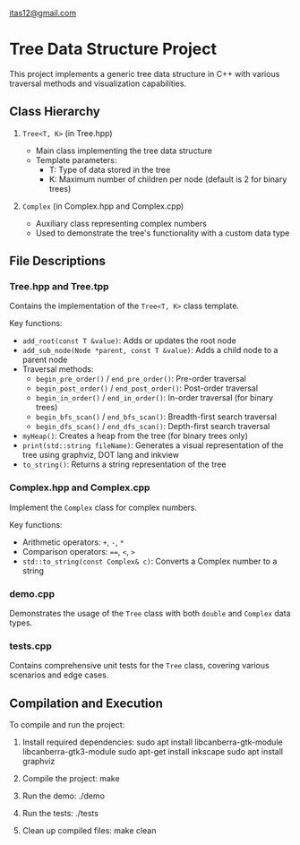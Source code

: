 itas12@gmail.com
# Tree Data Structure Project

This project implements a generic tree data structure in C++ with various traversal methods and visualization capabilities.

## Class Hierarchy

1. `Tree<T, K>` (in Tree.hpp)
   - Main class implementing the tree data structure
   - Template parameters:
     - T: Type of data stored in the tree
     - K: Maximum number of children per node (default is 2 for binary trees)

2. `Complex` (in Complex.hpp and Complex.cpp)
   - Auxiliary class representing complex numbers
   - Used to demonstrate the tree's functionality with a custom data type

## File Descriptions

### Tree.hpp and Tree.tpp

Contains the implementation of the `Tree<T, K>` class template.

Key functions:

- `add_root(const T &value)`: Adds or updates the root node
- `add_sub_node(Node *parent, const T &value)`: Adds a child node to a parent node
- Traversal methods:
  - `begin_pre_order()` / `end_pre_order()`: Pre-order traversal
  - `begin_post_order()` / `end_post_order()`: Post-order traversal
  - `begin_in_order()` / `end_in_order()`: In-order traversal (for binary trees)
  - `begin_bfs_scan()` / `end_bfs_scan()`: Breadth-first search traversal
  - `begin_dfs_scan()` / `end_dfs_scan()`: Depth-first search traversal
- `myHeap()`: Creates a heap from the tree (for binary trees only)
- `print(std::string fileName)`: Generates a visual representation of the tree using graphviz, DOT lang and inkview
- `to_string()`: Returns a string representation of the tree

### Complex.hpp and Complex.cpp

Implement the `Complex` class for complex numbers.

Key functions:

- Arithmetic operators: `+`, `-`, `*`
- Comparison operators: `==`, `<`, `>`
- `std::to_string(const Complex& c)`: Converts a Complex number to a string

### demo.cpp

Demonstrates the usage of the `Tree` class with both `double` and `Complex` data types.

### tests.cpp

Contains comprehensive unit tests for the `Tree` class, covering various scenarios and edge cases.

## Compilation and Execution

To compile and run the project:

1. Install required dependencies:
sudo apt install libcanberra-gtk-module libcanberra-gtk3-module
sudo apt-get install inkscape
sudo apt install graphviz

2. Compile the project:
make

3. Run the demo:
./demo

4. Run the tests:
./tests

5. Clean up compiled files:
make clean
